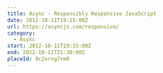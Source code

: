 ```yaml
---
title: Async - Responsibly Responsive JavaScript
date: 2012-10-11T19:15:00Z
url: https://asyncjs.com/responsive/
category:
  - Async
start: 2012-10-11T19:15:00Z
end: 2012-10-11T21:30:00Z
placeId: 9c2xrvg7+m9
---
```

